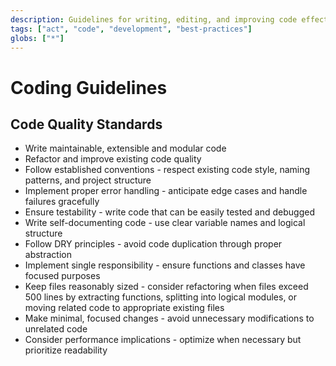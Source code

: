 ```yaml
---
description: Guidelines for writing, editing, and improving code effectively
tags: ["act", "code", "development", "best-practices"]
globs: ["*"]
---
```


# Coding Guidelines

## Code Quality Standards

- Write maintainable, extensible and modular code
- Refactor and improve existing code quality
- Follow established conventions - respect existing code style, naming patterns, and project structure
- Implement proper error handling - anticipate edge cases and handle failures gracefully
- Ensure testability - write code that can be easily tested and debugged
- Write self-documenting code - use clear variable names and logical structure
- Follow DRY principles - avoid code duplication through proper abstraction
- Implement single responsibility - ensure functions and classes have focused purposes
- Keep files reasonably sized - consider refactoring when files exceed 500 lines by extracting functions, splitting into logical modules, or moving related code to appropriate existing files
- Make minimal, focused changes - avoid unnecessary modifications to unrelated code
- Consider performance implications - optimize when necessary but prioritize readability
